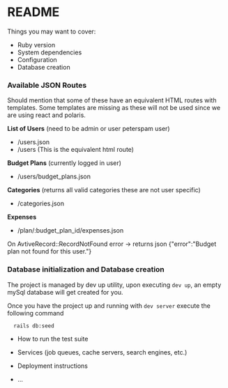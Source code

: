 # README



Things you may want to cover:

* Ruby version
* System dependencies
* Configuration
* Database creation


### Available JSON Routes

Should mention that some of these have an equivalent HTML routes with templates.
Some templates are missing as these will not be used since we are using react and
polaris. 

<b>List of Users</b> (need to be admin or user peterspam user)
- /users.json 
- /users (This is the equivalent html route)

<b>Budget Plans</b> (currently logged in user)
- /users/budget_plans.json

<b>Categories</b> (returns all valid categories these are not user specific)
- /categories.json

<b>Expenses</b>
- /plan/:budget_plan_id/expenses.json

On AvtiveRecord::RecordNotFound error -> returns json {"error":"Budget plan not found for this user."}


### Database initialization and Database creation

The project is managed by dev up utility, upon executing `dev up`, an empty mySql database will get created for you.

Once you have the project up and running with `dev server` execute the following command
```
  rails db:seed
```


* How to run the test suite

* Services (job queues, cache servers, search engines, etc.)

* Deployment instructions

* ...
